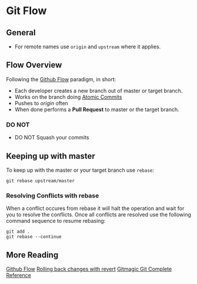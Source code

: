 # Git Flow

## General

* For remote names use `origin` and `upstream` where it applies.

## Flow Overview

Following the [Github Flow][] paradigm, in short:

* Each developer creates a new branch out of master or target branch.
* Works on the branch doing [Atomic Commits](http://en.wikipedia.org/wiki/Atomic_commit)
* Pushes to *origin* often
* When done performs a **Pull Request** to master or the target branch.

### DO NOT

* DO NOT Squash your commits

## Keeping up with master

To keep up with the master or your target branch use `rebase`:

```
git rebase upstream/master
```

### Resolving Conflicts with rebase

When a conflict occures from rebase it will halt the operation and wait for you to resolve the conflicts. Once all conflicts are resolved use the following command sequence to resume rebasing:

```shell
git add .
git rebase --continue
```

## More Reading

[Github Flow][]
[Rolling back changes with revert](http://gitready.com/intermediate/2009/03/16/rolling-back-changes-with-revert.html)
[Gitmagic Git Complete Reference](http://www-cs-students.stanford.edu/~blynn/gitmagic/)

[Github Flow]: http://scottchacon.com/2011/08/31/github-flow.html
